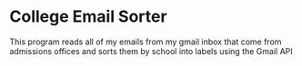 # College Email Sorter

This program reads all of my emails from my gmail inbox 
that come from admissions offices and sorts them by school 
into labels using the Gmail API